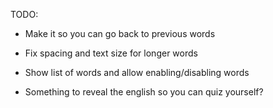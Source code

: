 TODO:

- Make it so you can go back to previous words
- Fix spacing and text size for longer words

- Show list of words and allow enabling/disabling words
- Something to reveal the english so you can quiz yourself?
